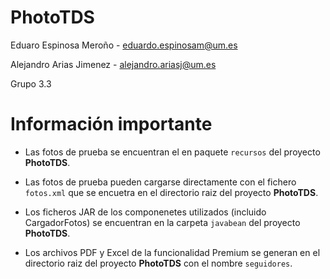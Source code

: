 # PhotoTDS

Eduaro Espinosa Meroño - eduardo.espinosam@um.es

Alejandro Arias Jimenez - alejandro.ariasj@um.es

Grupo 3.3

# Información importante

 - Las fotos de prueba se encuentran el en paquete `recursos` del proyecto **PhotoTDS**.

 - Las fotos de prueba pueden cargarse directamente con el fichero `fotos.xml` que se encuetra en el directorio raiz del proyecto **PhotoTDS**.

 - Los ficheros JAR de los componenetes utilizados (incluido CargadorFotos) se encuentran en la carpeta `javabean` del proyecto **PhotoTDS**.

 - Los archivos PDF y Excel de la funcionalidad Premium se generan en el directorio raiz del proyecto **PhotoTDS** con el nombre `seguidores`.
